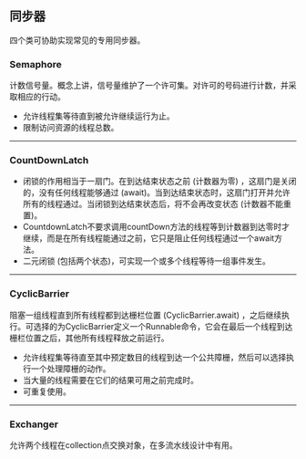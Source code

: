 ## 同步器
四个类可协助实现常见的专用同步器。

### Semaphore
计数信号量。概念上讲，信号量维护了一个许可集。对许可的号码进行计数，并采取相应的行动。
* 允许线程集等待直到被允许继续运行为止。
* 限制访问资源的线程总数。
***

### CountDownLatch
* 闭锁的作用相当于一扇门。在到达结束状态之前 (计数器为零) ，这扇门是关闭的，没有任何线程能够通过 (await)。当到达结束状态时，这扇门打开并允许所有的线程通过。当闭锁到达结束状态后，将不会再改变状态 (计数器不能重置)。
* CountdownLatch不要求调用countDown方法的线程等到计数器到达零时才继续，而是在所有线程能通过之前，它只是阻止任何线程通过一个await方法。
* 二元闭锁 (包括两个状态)，可实现一个或多个线程等待一组事件发生。
***

### CyclicBarrier
阻塞一组线程直到所有线程都到达栅栏位置 (CyclicBarrier.await) ，之后继续执行。可选择的为CyclicBarrier定义一个Runnable命令，它会在最后一个线程到达栅栏位置之后，其他所有线程释放之前运行。
* 允许线程集等待直至其中预定数目的线程到达一个公共障栅，然后可以选择执行一个处理障栅的动作。
* 当大量的线程需要在它们的结果可用之前完成时。
* 可重复使用。
***

### Exchanger
允许两个线程在collection点交换对象，在多流水线设计中有用。
